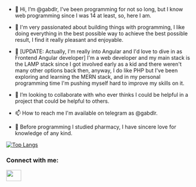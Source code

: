 - 👋 Hi, I’m @gabdlr, I've been programming for not so long, but I know web programming since I was 14 at least, so, here I am.  
- 👀 I'm very passionated about building things with programming, I like doing everything in the best possible way to achieve the best possible result, I find it really pleasant and enjoyable.
- 🌱 [UPDATE: Actually, I'm really into Angular and I'd love to dive in as Frontend Angular developer] I'm a web developer and my main stack is the LAMP stack since I got involved early as a kid and there weren't many other options back then, anyway, I do like PHP but I've been exploring and learning the MERN stack, and in my personal programming time I'm pushing myself hard to improve my skills on it.
- 💞️ I’m looking to collaborate with who ever thinks I could be helpful in a project that could be helpful to others.
- 📫 How to reach me I'm available on telegram as @gabdlr.

- 👣️ Before programming I studied pharmacy, I have sincere love for knowledge of any kind.


[![Top Langs](https://github-readme-stats.vercel.app/api/top-langs/?username=gabdlr&layout=compact)](https://github.com/gabdlr/github-readme-stats)


<h3 align="left">Connect with me:</h3>
<p align="left">
<a href="https://www.linkedin.com/in/gabdlr/" target="blank"><img align="center" src="https://cdn.jsdelivr.net/npm/simple-icons@3.0.1/icons/linkedin.svg" alt="" height="30" width="40" /></a>
</p>
<!---
gabdlr/gabdlr is a ✨ special ✨ repository because its `README.md` (this file) appears on your GitHub profile.
You can click the Preview link to take a look at your changes.
--->
